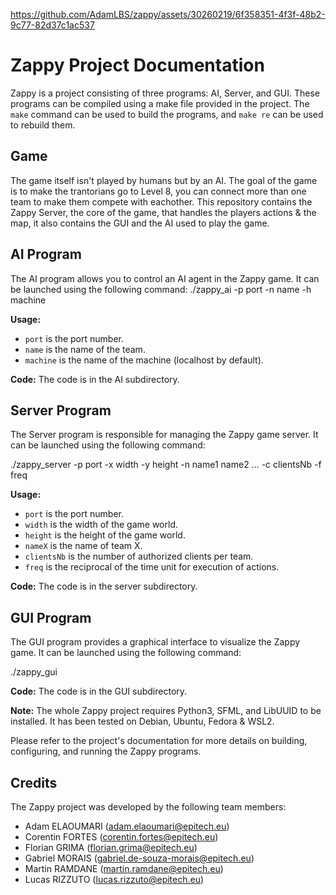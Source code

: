 https://github.com/AdamLBS/zappy/assets/30260219/6f358351-4f3f-48b2-9c77-82d37c1ac537


# Zappy Project Documentation




Zappy is a project consisting of three programs: AI, Server, and GUI. These programs can be compiled using a make file provided in the project. The `make` command can be used to build the programs, and `make re` can be used to rebuild them.

## Game
The game itself isn't played by humans but by an AI. The goal of the game is to make the trantorians go to Level 8, you can connect more than one team to make them compete with eachother. This repository contains the Zappy Server, the core of the game, that handles the players actions & the map, it also contains the GUI and the AI used to play the game.

## AI Program

The AI program allows you to control an AI agent in the Zappy game. It can be launched using the following command:
./zappy_ai -p port -n name -h machine

**Usage:**
- `port` is the port number.
- `name` is the name of the team.
- `machine` is the name of the machine (localhost by default).

**Code:**
The code is in the AI subdirectory.

## Server Program

The Server program is responsible for managing the Zappy game server. It can be launched using the following command:

./zappy_server -p port -x width -y height -n name1 name2 ... -c clientsNb -f freq


**Usage:**
- `port` is the port number.
- `width` is the width of the game world.
- `height` is the height of the game world.
- `nameX` is the name of team X.
- `clientsNb` is the number of authorized clients per team.
- `freq` is the reciprocal of the time unit for execution of actions.

**Code:**
The code is in the server subdirectory.

## GUI Program

The GUI program provides a graphical interface to visualize the Zappy game. It can be launched using the following command:

./zappy_gui

**Code:**
The code is in the GUI subdirectory.

**Note:** The whole Zappy project requires Python3, SFML, and LibUUID to be installed. It has been tested on Debian, Ubuntu, Fedora & WSL2.

Please refer to the project's documentation for more details on building, configuring, and running the Zappy programs.

## Credits

The Zappy project was developed by the following team members:

- Adam ELAOUMARI (adam.elaoumari@epitech.eu)
- Corentin FORTES (corentin.fortes@epitech.eu)
- Florian GRIMA (florian.grima@epitech.eu)
- Gabriel MORAIS (gabriel.de-souza-morais@epitech.eu)
- Martin RAMDANE (martin.ramdane@epitech.eu)
- Lucas RIZZUTO (lucas.rizzuto@epitech.eu)
